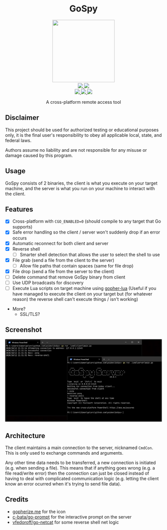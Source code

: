 <h1 align="center">GoSpy</h1>

<p align="center">
    <img height=200 width=200 src="./icon.png"/>
    <br/>
    <a href="https://github.com/psidex/GoSpy/actions" >
        <img src="https://github.com/psidex/GoSpy/workflows/go%20build%20windows/badge.svg" />
    </a>
    <a href="https://github.com/psidex/GoSpy/actions" >
        <img src="https://github.com/psidex/GoSpy/workflows/go%20build%20ubuntu/badge.svg" />
    </a>
    <br/>
    <a href="https://goreportcard.com/report/github.com/psidex/GoSpy" >
        <img src="https://goreportcard.com/badge/github.com/psidex/GoSpy" />
    </a>
    <a href="./LICENSE" >
        <img src="https://img.shields.io/github/license/psidex/GoSpy" />
    </a>
    <a href="https://ko-fi.com/M4M18XB1" >
        <img src="https://img.shields.io/badge/support%20me-Ko--fi-orange.svg?style=flat&colorA=35383d" />
    </a>
</p>

<p align="center">A cross-platform remote access tool</p>

## Disclaimer

This project should be used for authorized testing or educational purposes only, it is the final user's responsibility
to obey all applicable local, state, and federal laws.

Authors assume no liability and are not responsible for any misuse or damage caused by this program.

## Usage

GoSpy consists of 2 binaries, the client is what you execute on your target machine, and the server is what you run on
your machine to interact with the client.

## Features

- [x] Cross-platform with `CGO_ENABLED=0` (should compile to any target that Go supports)
- [x] Safe error handling so the client / server won't suddenly drop if an error occurs
- [x] Automatic reconnect for both client and server
- [x] Reverse shell
  - [ ] Smarter shell detection that allows the user to select the shell to use
- [x] File grab (send a file from the client to the server)
  - [ ] Allow file paths that contain spaces (same for file drop)
- [x] File drop (send a file from the server to the client)
- [ ] Delete command that remove GoSpy binary from client
- [ ] Use UDP broadcasts for discovery
- [ ] Execute Lua scripts on target machine using [gopher-lua](https://github.com/yuin/gopher-lua) (Useful if you
  have managed to execute the client on your target but (for whatever reason) the reverse shell can't execute things /
  isn't working)
- More?
  - SSL/TLS?

## Screenshot

![](./demo.png)

## Architecture

The client maintains a main connection to the server, nicknamed `CmdCon`. This is only used to exchange commands and
arguments.

Any other time data needs to be transferred, a new connection is initiated (e.g. when sending a file). This means
that if anything goes wrong (e.g. a file read/write error) then the connection can just be closed instead of having
to deal with complicated communication logic (e.g. letting the client know an error ocurred when it's trying to send
file data).

## Credits

- [gopherize.me](https://gopherize.me/) for the icon
- [c-bata/go-prompt](https://github.com/c-bata/go-prompt/) for the interactive prompt on the server
- [vfedoroff/go-netcat](https://github.com/vfedoroff/go-netcat/blob/master/main.go) for some reverse shell net logic
